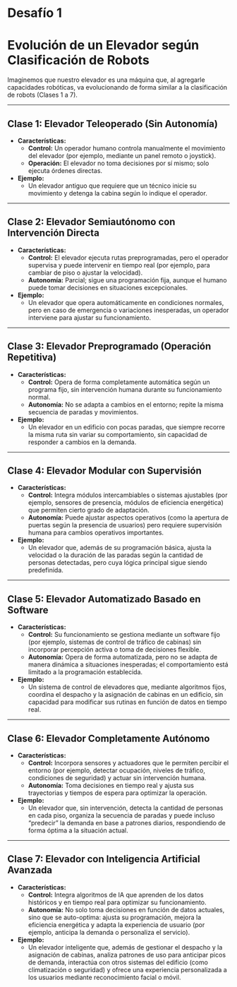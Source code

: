 # Desafío 1

# Evolución de un Elevador según Clasificación de Robots

Imaginemos que nuestro elevador es una máquina que, al agregarle capacidades robóticas, va evolucionando de forma similar a la clasificación de robots (Clases 1 a 7).

---

## Clase 1: Elevador Teleoperado (Sin Autonomía)
- **Características:**  
  - **Control:** Un operador humano controla manualmente el movimiento del elevador (por ejemplo, mediante un panel remoto o joystick).  
  - **Operación:** El elevador no toma decisiones por sí mismo; solo ejecuta órdenes directas.
- **Ejemplo:**  
  - Un elevador antiguo que requiere que un técnico inicie su movimiento y detenga la cabina según lo indique el operador.

---

## Clase 2: Elevador Semiautónomo con Intervención Directa
- **Características:**  
  - **Control:** El elevador ejecuta rutas preprogramadas, pero el operador supervisa y puede intervenir en tiempo real (por ejemplo, para cambiar de piso o ajustar la velocidad).  
  - **Autonomía:** Parcial; sigue una programación fija, aunque el humano puede tomar decisiones en situaciones excepcionales.
- **Ejemplo:**  
  - Un elevador que opera automáticamente en condiciones normales, pero en caso de emergencia o variaciones inesperadas, un operador interviene para ajustar su funcionamiento.

---

## Clase 3: Elevador Preprogramado (Operación Repetitiva)
- **Características:**  
  - **Control:** Opera de forma completamente automática según un programa fijo, sin intervención humana durante su funcionamiento normal.  
  - **Autonomía:** No se adapta a cambios en el entorno; repite la misma secuencia de paradas y movimientos.
- **Ejemplo:**  
  - Un elevador en un edificio con pocas paradas, que siempre recorre la misma ruta sin variar su comportamiento, sin capacidad de responder a cambios en la demanda.

---

## Clase 4: Elevador Modular con Supervisión
- **Características:**  
  - **Control:** Integra módulos intercambiables o sistemas ajustables (por ejemplo, sensores de presencia, módulos de eficiencia energética) que permiten cierto grado de adaptación.  
  - **Autonomía:** Puede ajustar aspectos operativos (como la apertura de puertas según la presencia de usuarios) pero requiere supervisión humana para cambios operativos importantes.
- **Ejemplo:**  
  - Un elevador que, además de su programación básica, ajusta la velocidad o la duración de las paradas según la cantidad de personas detectadas, pero cuya lógica principal sigue siendo predefinida.

---

## Clase 5: Elevador Automatizado Basado en Software
- **Características:**  
  - **Control:** Su funcionamiento se gestiona mediante un software fijo (por ejemplo, sistemas de control de tráfico de cabinas) sin incorporar percepción activa o toma de decisiones flexible.  
  - **Autonomía:** Opera de forma automatizada, pero no se adapta de manera dinámica a situaciones inesperadas; el comportamiento está limitado a la programación establecida.
- **Ejemplo:**  
  - Un sistema de control de elevadores que, mediante algoritmos fijos, coordina el despacho y la asignación de cabinas en un edificio, sin capacidad para modificar sus rutinas en función de datos en tiempo real.

---

## Clase 6: Elevador Completamente Autónomo
- **Características:**  
  - **Control:** Incorpora sensores y actuadores que le permiten percibir el entorno (por ejemplo, detectar ocupación, niveles de tráfico, condiciones de seguridad) y actuar sin intervención humana.  
  - **Autonomía:** Toma decisiones en tiempo real y ajusta sus trayectorias y tiempos de espera para optimizar la operación.
- **Ejemplo:**  
  - Un elevador que, sin intervención, detecta la cantidad de personas en cada piso, organiza la secuencia de paradas y puede incluso “predecir” la demanda en base a patrones diarios, respondiendo de forma óptima a la situación actual.

---

## Clase 7: Elevador con Inteligencia Artificial Avanzada
- **Características:**  
  - **Control:** Integra algoritmos de IA que aprenden de los datos históricos y en tiempo real para optimizar su funcionamiento.  
  - **Autonomía:** No solo toma decisiones en función de datos actuales, sino que se auto-optima: ajusta su programación, mejora la eficiencia energética y adapta la experiencia de usuario (por ejemplo, anticipa la demanda o personaliza el servicio).
- **Ejemplo:**  
  - Un elevador inteligente que, además de gestionar el despacho y la asignación de cabinas, analiza patrones de uso para anticipar picos de demanda, interactúa con otros sistemas del edificio (como climatización o seguridad) y ofrece una experiencia personalizada a los usuarios mediante reconocimiento facial o móvil.